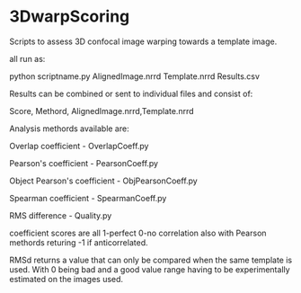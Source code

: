 3DwarpScoring
=============

Scripts to assess 3D confocal image warping towards a template image.


all run as:

  python scriptname.py AlignedImage.nrrd Template.nrrd Results.csv



Results can be combined or sent to individual files and consist of:

  Score, Methord, AlignedImage.nrrd,Template.nrrd


Analysis methords available are:

  Overlap coefficient - OverlapCoeff.py

  Pearson's coefficient - PearsonCoeff.py

  Object Pearson's coefficient - ObjPearsonCoeff.py

  Spearman coefficient - SpearmanCoeff.py

  RMS difference - Quality.py

coefficient scores are all 1-perfect 0-no correlation also with Pearson methords returing -1 if anticorrelated.

RMSd returns a value that can only be compared when the same template is used. With 0 being bad and a good value range having to be experimentally estimated on the images used.
